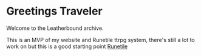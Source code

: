 # Greetings Traveler
Welcome to the Leatherbound archive.

This is an MVP of my website and Runetile ttrpg system, there's still a lot to work on but this is a good starting point
[Runetile](toadbucket.github.io/Home)
